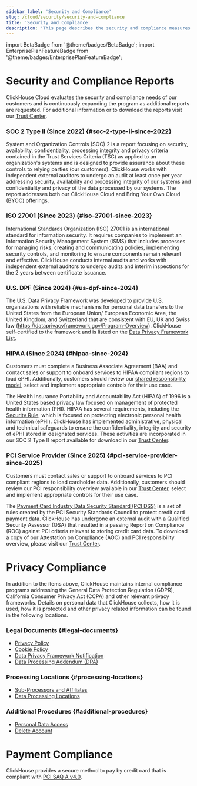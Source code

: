 ```yaml
---
sidebar_label: 'Security and Compliance'
slug: /cloud/security/security-and-compliance
title: 'Security and Compliance'
description: 'This page describes the security and compliance measures implemented by ClickHouse Cloud to protect customer data.'
---
```


import BetaBadge from '@theme/badges/BetaBadge';
import EnterprisePlanFeatureBadge from '@theme/badges/EnterprisePlanFeatureBadge';

# Security and Compliance Reports
ClickHouse Cloud evaluates the security and compliance needs of our customers and is continuously expanding the program as additional reports are requested. For additional information or to download the reports visit our [Trust Center](https://trust.clickhouse.com).

### SOC 2 Type II (Since 2022) {#soc-2-type-ii-since-2022}

System and Organization Controls (SOC) 2 is a report focusing on security, availability, confidentiality, processing integrity and privacy criteria contained in the Trust Services Criteria (TSC) as applied to an organization's systems and is designed to provide assurance about these controls to relying parties (our customers). ClickHouse works with independent external auditors to undergo an audit at least once per year addressing security, availability and processing integrity of our systems and confidentiality and privacy of the data processed by our systems. The report addresses both our ClickHouse Cloud and Bring Your Own Cloud (BYOC) offerings. 

### ISO 27001 (Since 2023) {#iso-27001-since-2023}

International Standards Organization (ISO) 27001 is an international standard for information security. It requires companies to implement an Information Security Management System (ISMS) that includes processes for managing risks, creating and communicating policies, implementing security controls, and monitoring to ensure components remain relevant and effective. ClickHouse conducts internal audits and works with independent external auditors to undergo audits and interim inspections for the 2 years between certificate issuance. 

### U.S. DPF (Since 2024) {#us-dpf-since-2024}

The U.S. Data Privacy Framework was developed to provide U.S. organizations with reliable mechanisms for personal data transfers to the United States from the European Union/ European Economic Area, the United Kingdom, and Switzerland that are consistent with EU, UK and Swiss law (https://dataprivacyframework.gov/Program-Overview). ClickHouse self-certified to the framework and is listed on the [Data Privacy Framework List](https://dataprivacyframework.gov/list).

### HIPAA (Since 2024) {#hipaa-since-2024}

<EnterprisePlanFeatureBadge feature="HIPAA" support="true"/>

Customers must complete a Business Associate Agreement (BAA) and contact sales or support to onboard services to HIPAA compliant regions to load ePHI. Additionally, customers should review our [shared responsibility model](/cloud/security/shared-responsibility-model), select and implement appropriate controls for their use case.

The Health Insurance Portability and Accountability Act (HIPAA) of 1996 is a United States based privacy law focused on management of protected health information (PHI). HIPAA has several requirements, including the [Security Rule](https://www.hhs.gov/hipaa/for-professionals/security/index.html), which is focused on protecting electronic personal health information (ePHI). ClickHouse has implemented administrative, physical and technical safeguards to ensure the confidentiality, integrity and security of ePHI stored in designated services. These activities are incorporated in our SOC 2 Type II report available for download in our [Trust Center](https://trust.clickhouse.com).

### PCI Service Provider (Since 2025) {#pci-service-provider-since-2025}

<EnterprisePlanFeatureBadge feature="PCI compliance" support="true"/>

Customers must contact sales or support to onboard services to PCI compliant regions to load cardholder data. Additionally, customers should review our PCI responsibility overview available in our [Trust Center](https://trust.clickhouse.com), select and implement appropriate controls for their use case.

The [Payment Card Industry Data Security Standard (PCI DSS)](https://www.pcisecuritystandards.org/standards/pci-dss/) is a set of rules created by the PCI Security Standards Council to protect credit card payment data. ClickHouse has undergone an external audit with a Qualified Security Assessor (QSA) that resulted in a passing Report on Compliance (ROC) against PCI criteria relevant to storing credit card data. To download a copy of our Attestation on Compliance (AOC) and PCI responsibility overview, please visit our [Trust Center](https://trust.clickhouse.com).

# Privacy Compliance

In addition to the items above, ClickHouse maintains internal compliance programs addressing the General Data Protection Regulation (GDPR), California Consumer Privacy Act (CCPA) and other relevant privacy frameworks. Details on personal data that ClickHouse collects, how it is used, how it is protected and other privacy related information can be found in the following locations.

### Legal Documents {#legal-documents}

- [Privacy Policy](https://clickhouse.com/legal/privacy-policy)
- [Cookie Policy](https://clickhouse.com/legal/cookie-policy)
- [Data Privacy Framework Notification](https://clickhouse.com/legal/data-privacy-framework)
- [Data Processing Addendum (DPA)](https://clickhouse.com/legal/agreements/data-processing-addendum)

### Processing Locations {#processing-locations}

- [Sub-Processors and Affiliates](https://clickhouse.com/legal/agreements/subprocessors)
- [Data Processing Locations](https://trust.clickhouse.com) 

### Additional Procedures {#additional-procedures}

- [Personal Data Access](/cloud/security/personal-data-access)
- [Delete Account](/cloud/manage/close_account)

# Payment Compliance

ClickHouse provides a secure method to pay by credit card that is compliant with [PCI SAQ A v4.0](https://www.pcisecuritystandards.org/document_library/). 

